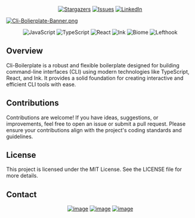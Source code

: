 <div align="center">
  
[![Stargazers][stars-shield]][stars-url]
[![Issues][issues-shield]][issues-url]
[![LinkedIn][linkedin-shield]][linkedin-url]

</div>

[![Cli-Bolierplate-Banner.png](https://i.postimg.cc/2yLwXv0h/Cli-Bolierplate-Banner.png)](https://postimg.cc/N2YmKyqj)

<div align="center" id='built-with'>
	
![JavaScript](https://img.shields.io/badge/javascript-%23323330.svg?style=for-the-badge&logo=javascript&logoColor=%23F7DF1E) ![TypeScript](https://img.shields.io/badge/typescript-%23007ACC.svg?style=for-the-badge&logo=typescript&logoColor=white) ![React](https://img.shields.io/badge/react-%2320232a.svg?style=for-the-badge&logo=react&logoColor=%2361DAFB) ![Ink](https://img.shields.io/badge/ink-%23646CFF.svg?style=for-the-badge&logo=ink&logoColor=white) ![Biome](https://img.shields.io/badge/Biome-60A5FA?style=for-the-badge&logo=biome&logoColor=white) ![Lefthook](https://img.shields.io/badge/Lefthook-FF1E1E.svg?style=for-the-badge&logo=lefthook&logoColor=white) 

</div>

## Overview

Cli-Boilerplate is a robust and flexible boilerplate designed for building command-line interfaces (CLI) using modern technologies like TypeScript, React, and Ink. It provides a solid foundation for creating interactive and efficient CLI tools with ease.

## Contributions

Contributions are welcome! If you have ideas, suggestions, or improvements, feel free to open an issue or submit a pull request. Please ensure your contributions align with the project's coding standards and guidelines.

## License

This project is licensed under the MIT License. See the LICENSE file for more details.

## Contact

<div align="center" id='contact'>

[![image](https://img.shields.io/badge/LinkedIn-0077B5?style=for-the-badge&logo=linkedin&logoColor=white)](https://www.linkedin.com/in/egdev/)
[![image](https://img.shields.io/badge/Twitter-1DA1F2?style=for-the-badge&logo=twitter&logoColor=white)](https://x.com/egdev6)
[![image](https://img.shields.io/badge/Gmail-D14836?style=for-the-badge&logo=gmail&logoColor=white)](mailto:egdev6o@gmail.com)

</div>

[stars-shield]: https://img.shields.io/github/stars/egdev6/cli-boilerplate.svg?style=for-the-badge
[stars-url]: https://github.com/egdev6/cli-boilerplate/stargazers
[issues-shield]: https://img.shields.io/github/issues/egdev6/cli-boilerplate.svg?style=for-the-badge
[issues-url]: https://github.com/egdev6/cli-boilerplate/issues
[linkedin-shield]: https://img.shields.io/badge/-LinkedIn-black.svg?style=for-the-badge&logo=linkedin&colorB=555
[linkedin-url]: https://linkedin.com/in/egdev6

